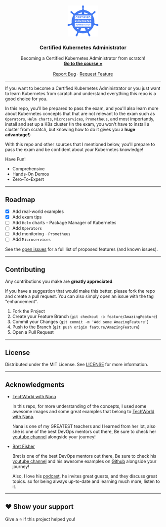 <!-- PROJECT LOGO -->
<br />
<div align="center">
  <a href="https://github.com/alifiroozi80/CKA">
    <img src="CKA/images/logo.png" alt="Logo" width="100" height="100">
  </a>

<h3 align="center">Certified Kubernetes Administrator</h3>

  <p align="center">
    Becoming a Certified Kubernetes Administrator from scratch!
    <br />
    <a href="https://github.com/alifiroozi80/CKA/tree/main/CKA"><strong>Go to the course »</strong></a>
    <br />
    <br />
    <a href="https://github.com/alifiroozi80/CKA/issues">Report Bug</a>
    ·
    <a href="https://github.com/alifiroozi80/CKA/issues">Request Feature</a>
  </p>
</div>

---

If you want to become a Certified Kubernetes Administrator or you just want to learn Kubernetes from scratch and
understand everything this repo is a good choice for you.

In this repo, you'll be prepared to pass the exam, and you'll also learn more about Kubernetes concepts that
that are not relevant to the exam such as `Operators`, `Helm charts`, `Microservices`, `Prometheus`, and most importantly,
install and set up a K8s cluster (In the exam, you won't have to install a cluster from scratch, but knowing how to do
it gives you a **huge advantage!**)

With this repo and other sources that I mentioned below, you'll prepare to pass the exam and be confident about your
Kubernetes knowledge!

Have Fun!

* Comprehensive
* Hands-On Demos
* Zero-To-Expert

---

<!-- ROADMAP -->

## Roadmap

- [x] Add real-world examples
- [x] Add exam tips
- [ ] Add `Helm` charts - Package Manager of Kubernetes
- [ ] Add `Operators`
- [ ] Add monitoring - `Prometheus`
- [ ] Add `Microservices`

See the [open issues](https://github.com/alifiroozi80/CKA/issues) for a full list of proposed features (and known
issues).

---

<!-- CONTRIBUTING -->

## Contributing

Any contributions you make are **greatly appreciated**.

If you have a suggestion that would make this better, please fork the repo and create a pull request. You can also
simply open an issue with the tag "enhancement".

1. Fork the Project
2. Create your Feature Branch (`git checkout -b feature/AmazingFeature`)
3. Commit your Changes (`git commit -m 'Add some AmazingFeature'`)
4. Push to the Branch (`git push origin feature/AmazingFeature`)
5. Open a Pull Request

---

<!-- LICENSE -->

## License

Distributed under the MIT License. See [LICENSE](https://github.com/alifiroozi80/CKA/blob/main/LICENSE) for more
information.

---

<!-- ACKNOWLEDGMENTS -->

## Acknowledgments

* [TechWorld with Nana](https://www.techworld-with-nana.com)

  In this repo, for more understanding of the concepts, I used some awesome images and some great examples that belong
  to [TechWorld with Nana](https://www.techworld-with-nana.com).

  Nana is one of my GREATEST teachers and I learned from her lot, also she is one of the best DevOps mentors out there, Be sure to check
  her [youtube channel](https://www.youtube.com/c/TechWorldwithNana) alongside your journey!

* [Bret Fisher](https://www.bretfisher.com)

  Bret is one of the best DevOps mentors out there, Be sure to check
  his [youtube channel](https://www.youtube.com/BretFisherDockerandDevOps) and his awesome examples
  on [Github](https://github.com/BretFisher#my-examples-and-templates-new-stuff-on-top) alongside your journey!

  Also, I love his [podcast](https://www.bretfisher.com/podcast/), he invites great guests, and they discuss great
  topics. so for being always up-to-date and learning much more, listen to it.

---

## ❤ Show your support

Give a ⭐️ if this project helped you!
